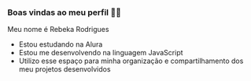 ### Boas vindas ao meu perfil 💙💙
Meu nome é Rebeka Rodrigues

* Estou estudando na Alura
* Estou me desenvolvendo na linguagem JavaScript
* Utilizo esse espaço para minha organização e compartilhamento dos meu projetos desenvolvidos
